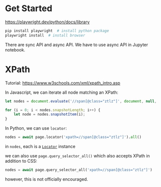 # Get Started
https://playwright.dev/python/docs/library
```sh
pip install playwright  # install python package
playwright install  # install browser
```

There are sync API and async API. We have to use async API in Jupyter notebook.

# XPath
Tutorial: https://www.w3schools.com/xml/xpath_intro.asp

In Javascript, we can iterate all node matching an XPath:
```js
let nodes = document.evaluate('//span[@class="ztlz"]', document, null, XPathResult.ORDERED_NODE_SNAPSHOT_TYPE, null)

for (i = 0; i < nodes.snapshotLength; i++) {
	let node = nodes.snapshotItem(i);
}
```

In Python, we can use `locator`:
```python
nodes = await page.locator('xpath=//span[@class="ztlz"]').all()
```
in `nodes`, each is a [`Locator`](https://playwright.dev/python/docs/api/class-locator) instance

we can also use `page.query_selector_all()` which also accepts XPath in addition to CSS:
```python
nodes = await page.query_selector_all('xpath=//span[@class="ztlz"]')
```
however, this is not officially encouraged.
